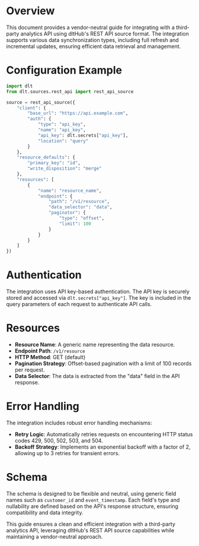 # Overview

This document provides a vendor-neutral guide for integrating with a third-party analytics API using dltHub's REST API source format. The integration supports various data synchronization types, including full refresh and incremental updates, ensuring efficient data retrieval and management.

# Configuration Example

```python
import dlt
from dlt.sources.rest_api import rest_api_source

source = rest_api_source({
    "client": {
        "base_url": "https://api.example.com",
        "auth": {
            "type": "api_key",
            "name": "api_key",
            "api_key": dlt.secrets["api_key"],
            "location": "query"
        }
    },
    "resource_defaults": {
        "primary_key": "id",
        "write_disposition": "merge"
    },
    "resources": [
        {
            "name": "resource_name",
            "endpoint": {
                "path": "/v1/resource",
                "data_selector": "data",
                "paginator": {
                    "type": "offset",
                    "limit": 100
                }
            }
        }
    ]
})
```

# Authentication

The integration uses API key-based authentication. The API key is securely stored and accessed via `dlt.secrets["api_key"]`. The key is included in the query parameters of each request to authenticate API calls.

# Resources

- **Resource Name**: A generic name representing the data resource.
- **Endpoint Path**: `/v1/resource`
- **HTTP Method**: GET (default)
- **Pagination Strategy**: Offset-based pagination with a limit of 100 records per request.
- **Data Selector**: The data is extracted from the "data" field in the API response.

# Error Handling

The integration includes robust error handling mechanisms:
- **Retry Logic**: Automatically retries requests on encountering HTTP status codes 429, 500, 502, 503, and 504.
- **Backoff Strategy**: Implements an exponential backoff with a factor of 2, allowing up to 3 retries for transient errors.

# Schema

The schema is designed to be flexible and neutral, using generic field names such as `customer_id` and `event_timestamp`. Each field's type and nullability are defined based on the API's response structure, ensuring compatibility and data integrity.

This guide ensures a clean and efficient integration with a third-party analytics API, leveraging dltHub's REST API source capabilities while maintaining a vendor-neutral approach.